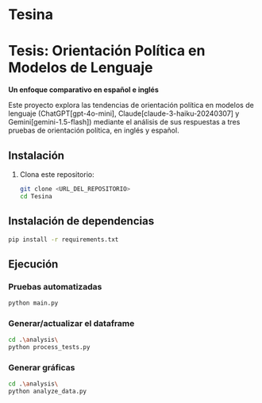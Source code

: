 # Tesina

# Tesis: Orientación Política en Modelos de Lenguaje  
**Un enfoque comparativo en español e inglés**  

Este proyecto explora las tendencias de orientación política en modelos de lenguaje (ChatGPT[gpt-4o-mini], Claude[claude-3-haiku-20240307]
 y Gemini[gemini-1.5-flash]) mediante el análisis de sus respuestas a tres pruebas de orientación política, en inglés y español.  


## Instalación  

1. Clona este repositorio:  
   ```bash
   git clone <URL_DEL_REPOSITORIO>
   cd Tesina
   ```

## Instalación de dependencias
   ```bash
   pip install -r requirements.txt
   ```

## Ejecución

### Pruebas automatizadas
   ```bash
   python main.py
   ```

### Generar/actualizar el dataframe
   ```bash
   cd .\analysis\
   python process_tests.py
   ```

### Generar gráficas
   ```bash
   cd .\analysis\
   python analyze_data.py
   ```


